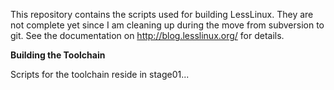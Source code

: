 This repository contains the scripts used for building LessLinux. They are not complete yet since I am cleaning up during the move from subversion to git. See the documentation on http://blog.lesslinux.org/ for details.

**Building the Toolchain**

Scripts for the toolchain reside in stage01... 

